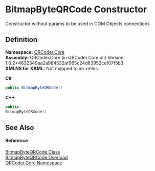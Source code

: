 # BitmapByteQRCode Constructor


Constructor without params to be used in COM Objects connections



## Definition
**Namespace:** <a href="N_QRCoder_Core.md">QRCoder.Core</a>  
**Assembly:** QRCoder.Core (in QRCoder.Core.dll) Version: 1.0.2+4632349aa2a984532af965c24d83952cef07f5b3  
**XMLNS for XAML:** Not mapped to an xmlns.

**C#**
``` C#
public BitmapByteQRCode()
```
**C++**
``` C++
public:
BitmapByteQRCode()
```



## See Also


#### Reference
<a href="T_QRCoder_Core_BitmapByteQRCode.md">BitmapByteQRCode Class</a>  
<a href="Overload_QRCoder_Core_BitmapByteQRCode__ctor.md">BitmapByteQRCode Overload</a>  
<a href="N_QRCoder_Core.md">QRCoder.Core Namespace</a>  

